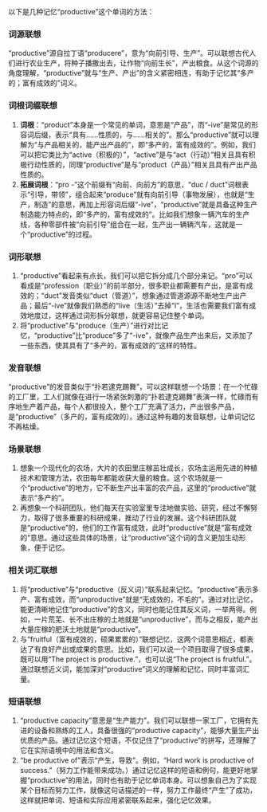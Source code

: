 以下是几种记忆“productive”这个单词的方法：

### 词源联想
“productive”源自拉丁语“producere”，意为“向前引导、生产”。可以联想古代人们进行农业生产，将种子播撒出去，让作物“向前生长”，产出粮食。从这个词源的角度理解，“productive”就与“生产、产出”的含义紧密相连，有助于记忆其“多产的；富有成效的”词义。

### 词根词缀联想
1. **词根**：“product”本身是一个常见的单词，意思是“产品”，而“-ive”是常见的形容词后缀，表示“具有……性质的，与……相关的”。那么“productive”就可以理解为“与产品相关的，能产出产品的”，即“多产的，富有成效的”。例如，我们可以把它类比为“active（积极的）”，“active”是与“act（行动）”相关且具有积极行动性质的，同理“productive”是与“product（产品）”相关且具有产出产品性质的。
2. **拓展词根**：“pro -”这个前缀有“向前、向前方”的意思，“duc / duct”词根表示“引导，带领”，组合起来“produce”就有向前引导（事物发展），也就是“生产，制造”的意思，再加上形容词后缀“-ive”，“productive”就是具备这种生产制造能力特点的，即“多产的，富有成效的”。比如我们想象一辆汽车的生产线，各种零部件被“向前引导”组合在一起，生产出一辆辆汽车，这就是一个“productive”的过程。

### 词形联想
1. “productive”看起来有点长，我们可以把它拆分成几个部分来记。“pro”可以看成是“profession（职业）”的前半部分，很多职业都需要有产出，是富有成效的；“duct”发音类似“duct（管道）”，想象通过管道源源不断地生产出产品；最后“-ive”就像我们熟悉的“live（生活）”去掉“l”，生活也需要我们富有成效地度过，这样通过词形拆分联想，就更容易记住整个单词。
2. 将“productive”与“produce（生产）”进行对比记忆，“productive”比“produce”多了“-ive”，就像产品生产出来后，又添加了一些东西，使其具有了“多产的，富有成效的”这样的特性。

### 发音联想
“productive”的发音类似于“扑若逮克踢舞”，可以这样联想一个场景：在一个忙碌的工厂里，工人们就像在进行一场紧张刺激的“扑若逮克踢舞”表演一样，忙碌而有序地生产着产品，每个人都很投入，整个工厂充满了活力，产出很多产品，是“productive”（多产的，富有成效的）。通过这种有趣的发音联想，让单词记忆不再枯燥。

### 场景联想
1. 想象一个现代化的农场，大片的农田里庄稼茁壮成长，农场主运用先进的种植技术和管理方法，农田每年都能收获大量的粮食。这个农场就是一个“productive”的地方，它不断生产出丰富的农产品，这里的“productive”就表示“多产的”。
2. 再想象一个科研团队，他们每天在实验室里专注地做实验、研究，经过不懈努力，取得了很多重要的科研成果，推动了行业的发展。这个科研团队就是“productive”的，他们的工作富有成效，此时“productive”就是“富有成效的”意思。通过这些具体的场景，让“productive”这个词的含义更加生动形象，便于记忆。

### 相关词汇联想
1. 将“productive”与“productive（反义词）”联系起来记忆。“productive”表示多产、富有成效，而“unproductive”就是“无成效的，不毛的”。通过对比记忆，能更清晰地记住“productive”的含义，同时也能记住其反义词，一举两得。例如，一片荒芜、长不出庄稼的土地就是“unproductive”，而与之相反，能产出大量庄稼的肥沃土地就是“productive”。
2. 与“fruitful（富有成效的，硕果累累的）”联想记忆，这两个词意思相近，都表达了有良好产出或成果的意思。比如，我们可以说一个项目取得了很多成果，既可以用“The project is productive.”，也可以说“The project is fruitful.”。通过联想近义词，能加深对“productive”词义的理解和记忆，同时丰富词汇量。

### 短语联想
1. “productive capacity”意思是“生产能力”。我们可以联想一家工厂，它拥有先进的设备和熟练的工人，具备很强的“productive capacity”，能够大量生产出优质的产品。通过记忆这个短语，不仅记住了“productive”的拼写，还理解了它在实际语境中的用法和含义。
2. “be productive of”表示“产生，导致”。例如，“Hard work is productive of success.”（努力工作能带来成功。）通过记忆这样的短语和例句，能更好地掌握“productive”的用法，同时也有助于记忆单词本身。可以想象自己为了实现某个目标而努力工作，就像这句话描述的一样，努力工作最终“产生”了成功，这样就把单词、短语和实际应用紧密联系起来，强化记忆效果。 